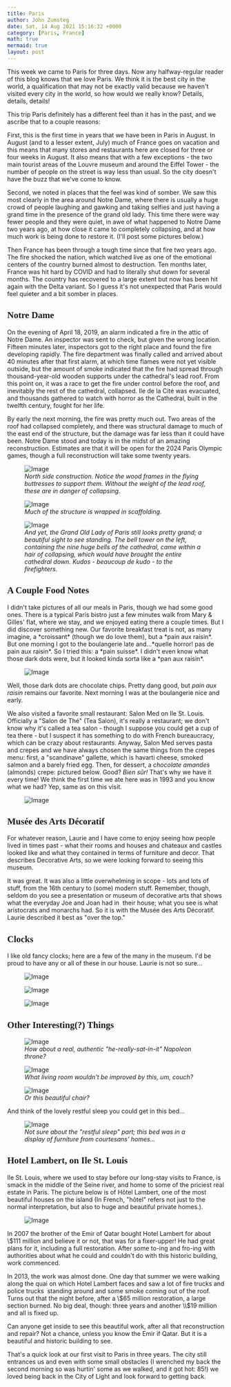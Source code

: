 ```yaml
---
title: Paris
author: John Zumsteg
date: Sat, 14 Aug 2021 15:16:32 +0000
category: [Paris, France]
math: true
mermaid: true
layout: post
---
```

This week we came to Paris for three days. Now any halfway-regular reader of this blog knows that we love Paris. We think it is the best city in the world, a qualification that may not be exactly valid because we haven't visited every city in the world, so how would we really know? Details, details, details!

This trip Paris definitely has a different feel than it has in the past, and we ascribe that to a couple reasons:

First, this is the first time in years that we have been in Paris in August. In August (and to a lesser extent, July) much of France goes on vacation and this means that many stores and restaurants here are closed for three or four weeks in August. It also means that with a few exceptions - the two main tourist areas of the Louvre museum and around the Eiffel Tower - the number of people on the street is way less than usual. So the city doesn't have the buzz that we've come to know.

Second, we noted in places that the feel was kind of somber. We saw this most clearly in the area around Notre Dame, where there is usually a huge crowd of people laughing and gawking and taking selfies and just having a grand time in the presence of the grand old lady. This time there were way fewer people and they were quiet, in awe of what happened to Notre Dame two years ago, at how close it came to completely collapsing, and at how much work is being done to restore it. (I'll post some pictures below.)

Then France has been through a tough time since that fire two years ago. The fire shocked the nation, which watched live as one of the emotional centers of the country burned almost to destruction. Ten months later, France was hit hard by COVID and had to literally shut down for several months. The country has recovered to a large extent but now has been hit again with the Delta variant. So I guess it's not unexpected that Paris would feel quieter and a bit somber in places.
<h2 style="font-family: verdana;">Notre Dame</h2>
On the evening of April 18, 2019, an alarm indicated a fire in the attic of Notre Dame. An inspector was sent to check, but given the wrong location. Fifteen minutes later, inspectors got to the right place and found the fire developing rapidly. The fire department was finally called and arrived about 40 minutes after that first alarm, at which time flames were not yet visible outside, but the amount of smoke indicated that the fire had spread through thousand-year-old wooden supports under the cathedral's lead roof. From this point on, it was a race to get the fire under control before the roof, and inevitably the rest of the cathedral, collapsed. Ile de la Cité was evacuated, and thousands gathered to watch with horror as the Cathedral, built in the twelfth century, fought for her life.

By early the next morning, the fire was pretty much out. Two areas of the roof had collapsed completely, and there was structural damage to much of the east end of the structure, but the damage was far less than it could have been. Notre Dame stood and today is in the midst of an amazing reconstruction. Estimates are that it will be open for the 2024 Paris Olympic games, though a full reconstruction will take some twenty years.

<figure class = "portrait">
	<img src="{{"/assets/images/2021/08/IMG_4415.jpg" | prepend: site.baseurl  }}" alt="Image" />
	<figcaption><em>North side construction. Notice the wood frames in the flying buttresses to support them. Without the weight of the lead roof, these are in danger of collapsing.</em></figcaption>
</figure>



<figure class = "landscape">
	<img src="{{"/assets/images/2021/08/IMG_4419.jpg" | prepend: site.baseurl  }}" alt="Image" />
	<figcaption><em>Much of the structure is wrapped in scaffolding.</em></figcaption>
</figure>



<figure class = "portrait">
	<img src="{{"/assets/images/2021/08/IMG_4416.jpg" | prepend: site.baseurl  }}" alt="Image" />
	<figcaption><em>And yet, the Grand Old Lady of Paris still looks pretty grand; a beautiful sight to see standing. The bell tower on the left, containing the nine huge bells of the cathedral, came within a hair of collapsing, which would have brought the entire cathedral down. Kudos - <i>beaucoup de kudo</i> - to the firefighters.</em></figcaption>
</figure>


<h2 style="font-family: verdana;">A Couple Food Notes</h2>
I didn't take pictures of all our meals in Paris, though we had some good ones. There is a typical Paris bistro just a few minutes walk from Mary &amp; Gilles' flat, where we stay, and we enjoyed eating there a couple times. But I did discover something new. Our favorite breakfast treat is not, as many imagine, a *croissant* (though we do love them), but a *pain aux raisin*. But one morning I got to the boulangerie late and...*quelle horror! pas de pain aux raisin*. So I tried this: a *pain suisse*. I didn't even know what those dark dots were, but it looked kinda sorta like a *pan aux raisin*.

<figure class = "landscape">
	<img src="{{"/assets/images/2021/08/IMG_4408.jpg" | prepend: site.baseurl  }}" alt="Image" />
	<figcaption></figcaption>
</figure>

Well, those dark dots are chocolate chips. Pretty dang good, but *pain aux raisin* remains our favorite. Next morning I was at the boulangerie nice and early.

We also visited a favorite small restaurant: Salon Med on Ile St. Louis. Officially a "Salon de Thé" (Tea Salon), it's really a restaurant; we don't know why it's called a tea salon - though I suppose you could get a cup of tea there - but I suspect it has something to do with French bureaucracy, which can be crazy about restaurants. Anyway, Salon Med serves pasta and crepes and we have always chosen the same things from the crepes menu: first, a "scandinave" gallette, which is havarti cheese, smoked salmon and a barely fried egg. Then, for dessert, a *chocolate amandes* (almonds) crepe: pictured below. Good? *Bien sûr!* That's why we have it every time! We think the first time we ate here was in 1993 and you know what we had? Yep, same as on this visit.

<figure class = "landscape">
	<img src="{{"/assets/images/2021/08/IMG_4422.jpg" | prepend: site.baseurl  }}" alt="Image" />
	<figcaption></figcaption>
</figure>


<h2 style="font-family: verdana;">Musée des Arts Décoratif</h2>
For whatever reason, Laurie and I have come to enjoy seeing how people lived in times past - what their rooms and houses and chateaux and castles looked like and what they contained in terms of furniture and decor. That describes Decorative Arts, so we were looking forward to seeing this museum.

It was great. It was also a little overwhelming in scope - lots and lots of stuff, from the 16th century to (some) modern stuff. Remember, though, seldom do you see a presentation or museum of decorative arts that shows what the everyday Joe and Joan had in  their house; what you see is what aristocrats and monarchs had. So it is with the Musée des Arts Décoratif. Laurie described it best as "over the top."
<h2 style="font-family: verdana;">Clocks</h2>
I like old fancy clocks; here are a few of the many in the museum. I'd be proud to have any or all of these in our house. Laurie is not so sure...

<figure class = "portrait">
	<img src="{{"/assets/images/2021/08/DSC00156.jpg" | prepend: site.baseurl  }}" alt="Image" />
	<figcaption></figcaption>
</figure>

 <figure class = "portrait">
	<img src="{{"/assets/images/2021/08/DSC00158.jpg" | prepend: site.baseurl  }}" alt="Image" />
	<figcaption></figcaption>
</figure>

 <figure class = "portrait">
	<img src="{{"/assets/images/2021/08/DSC00171.jpg" | prepend: site.baseurl  }}" alt="Image" />
	<figcaption></figcaption>
</figure>


<h2 style="font-family: verdana;">Other Interesting(?) Things</h2>
<figure class = "portrait">
	<img src="{{"/assets/images/2021/08/DSC00167.jpg" | prepend: site.baseurl  }}" alt="Image" />
	<figcaption><em>How about a real, authentic "he-really-sat-in-it" Napoleon throne?</em></figcaption>
</figure>



<figure class = "landscape">
	<img src="{{"/assets/images/2021/08/DSC00163.jpg" | prepend: site.baseurl  }}" alt="Image" />
	<figcaption><em>What living room wouldn't be improved by this, um, couch?</em></figcaption>
</figure>



<figure class = "portrait">
	<img src="{{"/assets/images/2021/08/DSC00157.jpg" | prepend: site.baseurl  }}" alt="Image" />
	<figcaption><em>Or this beautiful chair?</em></figcaption>
</figure>



And think of the lovely restful sleep you could get in this bed...

<figure class = "portrait">
	<img src="{{"/assets/images/2021/08/DSC00154.jpg" | prepend: site.baseurl  }}" alt="Image" />
	<figcaption><em>Not sure about the "restful sleep" part; this bed was in a display of furniture from courtesans' homes...</em></figcaption>
</figure>


<h2 style="font-family: verdana;">Hotel Lambert, on Ile St. Louis</h2>
Ile St. Louis, where we used to stay before our long-stay visits to France, is smack in the middle of the Seine river, and home to some of the priciest real estate in Paris. The picture below is of Hôtel Lambert, one of the most beautiful houses on the island (In French, "hôtel" refers not just to the normal interpretation, but also to huge and beautiful private homes.).

<figure class = "portrait">
	<img src="{{"/assets/images/2021/08/IMG_4448.jpg" | prepend: site.baseurl  }}" alt="Image" />
	<figcaption></figcaption>
</figure>



In 2007 the brother of the Emir of Qatar bought Hotel Lambert for about \\$111 million and believe it or not, that was for a fixer-upper! He had great plans for it, including a full restoration. After some to-ing and fro-ing with authorities about what he could and couldn't do with this historic building, work commenced.

In 2013, the work was almost done. One day that summer we were walking along the quai on which Hotel Lambert faces and saw a lot of fire trucks and police trucks  standing around and some smoke coming out of the roof. Turns out that the night before, after a \\$65 million restoration, a large section burned. No big deal, though: three years and another \\$19 million and all is fixed up.

Can anyone get inside to see this beautiful work, after all that reconstruction and repair? Not a chance, unless you know the Emir if Qatar. But it is a beautiful and historic building to see.

That's a quick look at our first visit to Paris in three years. The city still entrances us and even with some small obstacles (I wrenched my back the second morning so was hurtin' some as we walked, and it got hot: 85!) we loved being back in the City of Light and look forward to getting back.
